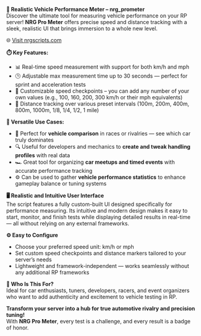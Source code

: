 **🚗 Realistic Vehicle Performance Meter – nrg_prometer**  
Discover the ultimate tool for measuring vehicle performance on your RP server! **NRG Pro Meter** offers precise speed and distance tracking with a sleek, realistic UI that brings immersion to a whole new level.

🌐 [Visit nrgscripts.com](https://nrgscripts.com)

**⏱️ Key Features:**  

- 📊 Real-time speed measurement with support for both km/h and mph  
- 🕒 Adjustable max measurement time up to 30 seconds — perfect for sprint and acceleration tests  
- 🚦 Customizable speed checkpoints – you can add any number of your own values (e.g., 100, 160, 200, 300 km/h or their mph equivalents)  
- 📏 Distance tracking over various preset intervals (100m, 200m, 400m, 800m, 1000m, 1/8, 1/4, 1/2, 1 mile)  



**🔧 Versatile Use Cases:**  
- 🏁 Perfect for **vehicle comparison** in races or rivalries — see which car truly dominates  
- 🔍 Useful for developers and mechanics to **create and tweak handling profiles** with real data  
- 🏎️ Great tool for organizing **car meetups and timed events** with accurate performance tracking  
- ⚙️ Can be used to gather **vehicle performance statistics** to enhance gameplay balance or tuning systems  



**🖥️ Realistic and Intuitive User Interface**  
The script features a fully custom-built UI designed specifically for performance measuring. Its intuitive and modern design makes it easy to start, monitor, and finish tests while displaying detailed results in real-time — all without relying on any external frameworks.




**⚙️ Easy to Configure**  
- Choose your preferred speed unit: km/h or mph  
- Set custom speed checkpoints and distance markers tailored to your server’s needs  
- Lightweight and framework-independent — works seamlessly without any additional RP frameworks  



**🎯 Who Is This For?**  
Ideal for car enthusiasts, tuners, developers, racers, and event organizers who want to add authenticity and excitement to vehicle testing in RP.



**Transform your server into a hub for true automotive rivalry and precision tuning!**  
With **NRG Pro Meter**, every test is a challenge, and every result is a badge of honor.
